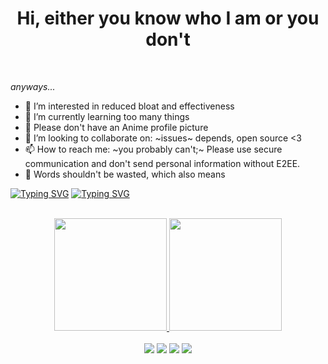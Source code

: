 <h1 align="center">Hi, either you know who I am or you don't</h1><br>

_anyways..._
- 👀 I’m interested in reduced bloat and effectiveness
- 🌱 I’m currently learning too many things
- 🤢 Please don't have an Anime profile picture
- 💞️ I’m looking to collaborate on: ~issues~ depends, open source <3
- 📫 How to reach me: ~you probably can't;~ Please use secure communication and don't send personal information without E2EE.
- 🤝 Words shouldn't be wasted, which also means

[![Typing SVG](https://readme-typing-svg.demolab.com?font=Fira+Code&size=30&duration=2000&pause=1000&center=true&vCenter=true&width=435&lines=time;time+%3E%3D+money)](#)
[![Typing SVG](https://readme-typing-svg.demolab.com?font=Fira+Code&size=23&duration=2000&pause=1000&center=true&vCenter=true&width=435&lines=talk+is+cheap%2C;talk+is+cheap%2C+show+me+the+code)](#)

<br>
<div align="center">
  <a href="https://github.com/bioluks">
  <img height="180em" src="https://github-readme-stats.vercel.app/api?username=bioluks&show_icons=true&theme=dark&include_all_commits=true&count_private=true"/>
  <img height="180em" src="https://github-readme-stats.vercel.app/api/top-langs/?username=bioluks&layout=compact&langs_count=7&theme=dark"/>
</div>
<br>
<div align = "center">
  <a href = "mailto:hello@meric.pro"><img src="https://img.shields.io/badge/-E--Mail-%23333?style=for-the-badge&logo=mail.ru&logoColor=white" target="_blank"></a>
  <a href = "https://www.linkedin.com/in/meriicistyle" target="_blank"><img src="https://img.shields.io/badge/-LinkedIn-%23333?style=for-the-badge&logo=linkedin&logoColor=white" target="_blank"></a>
  <a href = "https://github.com/bioluks" target="_blank"><img src="https://img.shields.io/badge/MicrosoftHub-GitHub-%23333?style=for-the-badge&logo=github&logoColor=white" target="_blank"></a>
  <a href = "https://twitter.com/meriicistyle" target="_blank"><img src="https://img.shields.io/badge/Titter-aka_Twitter-%23333?style=for-the-badge&logo=twitter&logoColor=white" target="_blank"></a>
  <!-- <a href = "https://www.instagram.com/" target="_blank"><img src="https://img.shields.io/badge/-Instagram-%23333?style=for-the-badge&logo=instagram&logoColor=white" target="_blank"></a> -->
</div>
